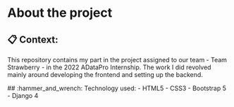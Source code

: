 # About the project
## :clipboard: Context:
<p>This repository contains my part in the project assigned to our team - Team Strawberry - in the 2022 ADataPro Internship. The work I did revolved mainly around developing the frontend and setting up the backend.</p>
## :hammer_and_wrench: Technology used:</h1>
- HTML5
- CSS3
- Bootstrap 5
- Django 4
